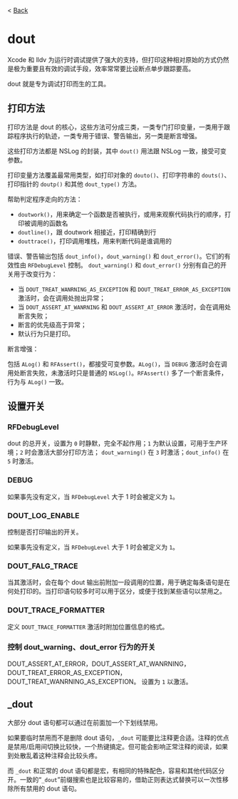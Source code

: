 < [Back](../README.md)

dout
=======
Xcode 和 lldv 为运行时调试提供了强大的支持，但打印这种相对原始的方式仍然是极为重要且有效的调试手段，效率常常要比设断点单步跟踪要高。

dout 就是专为调试打印而生的工具。

打印方法
----------
打印方法是 dout 的核心，这些方法可分成三类，一类专门打印变量，一类用于跟踪程序执行的轨迹，一类专用于错误、警告输出，另一类是断言增强。

这些打印方法都是 NSLog 的封装，其中 `dout()` 用法跟 NSLog 一致，接受可变参数。

打印变量方法覆盖最常用类型，如打印对象的 `douto()`、打印字符串的 `douts()`、打印指针的 `doutp()` 和其他 `dout_type()` 方法。

帮助判定程序走向的方法：

* `doutwork()`，用来确定一个函数是否被执行，或用来观察代码执行的顺序，打印被调用的函数名
* `doutline()`，跟 doutwork 相接近，打印精确到行
* `douttrace()`，打印调用堆栈，用来判断代码是谁调用的

错误、警告输出包括 `dout_info()`，`dout_warning()` 和 `dout_error()`。它们的有效性由 `RFDebugLevel` 控制。
`dout_warning()` 和 `dout_error()` 分别有自己的开关用于改变行为：

* 当 `DOUT_TREAT_WANRNING_AS_EXCEPTION` 和 `DOUT_TREAT_ERROR_AS_EXCEPTION` 激活时，会在调用处抛出异常；
* 当 `DOUT_ASSERT_AT_WANRNING` 和 `DOUT_ASSERT_AT_ERROR` 激活时，会在调用处断言失败；
* 断言的优先级高于异常；
* 默认行为只是打印。

断言增强：

包括 `ALog()` 和 `RFAssert()`，都接受可变参数。`ALog()`，当 `DEBUG` 激活时会在调用处断言失败，未激活时只是普通的 `NSLog()`。`RFAssert()` 多了一个断言条件，行为与 `ALog()` 一致。


设置开关
----------
### RFDebugLevel
dout 的总开关，设置为 `0` 时静默，完全不起作用；`1` 为默认设置，可用于生产环境；`2` 时会激活大部分打印方法； `dout_warning()` 在 `3` 时激活；`dout_info()` 在 `5` 时激活。

### DEBUG
如果事先没有定义，当 `RFDebugLevel` 大于 1 时会被定义为 `1`。

### DOUT_LOG_ENABLE
控制是否打印输出的开关。

如果事先没有定义，当 `RFDebugLevel` 大于 1 时会被定义为 `1`。

### DOUT_FALG_TRACE
当其激活时，会在每个 dout 输出前附加一段调用的位置，用于确定每条语句是在何处打印的。当打印语句较多时可以用于区分，或便于找到某些语句以禁用之。

### DOUT_TRACE_FORMATTER
定义 `DOUT_TRACE_FORMATTER` 激活时附加位置信息的格式。

### 控制 dout_warning、dout_error 行为的开关
DOUT_ASSERT_AT_ERROR，DOUT_ASSERT_AT_WANRNING，DOUT_TREAT_ERROR_AS_EXCEPTION，
DOUT_TREAT_WANRNING_AS_EXCEPTION。
设置为 `1` 以激活。

_dout
------------
大部分 dout 语句都可以通过在前面加一个下划线禁用。

如果要临时禁用而不是删除 dout 语句，`_dout` 可能要比注释更合适。注释的优点是禁用/启用间切换比较快，一个热键搞定。但可能会影响正常注释的阅读，如果到处散乱着这种注释会比较头疼。

而 `_dout` 和正常的 dout 语句都是宏，有相同的特殊配色，容易和其他代码区分开。一致的“`_dout`”前缀搜索也是比较容易的，借助正则表达式替换可以一次性移除所有禁用的 dout 语句。